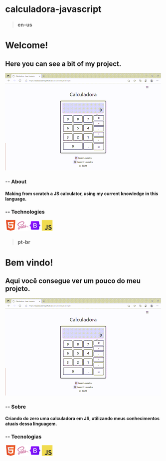 # calculadora-javascript
 
 

 
 > ### en-us

# Welcome!

## Here you can see a bit of my project.

![](https://github.com/IsaacLouzeiro/calculadora-javascript/blob/main/calculadora-js-gif.gif "Preview")

### -- About

####  Making from scratch a JS calculator, using my current knowledge in this language.

### -- Technologies

<span><img src="https://raw.githubusercontent.com/devicons/devicon/master/icons/html5/html5-original.svg" width="35px" alt="Html 5" title="Html 5" /></span>
<span><img src="https://raw.githubusercontent.com/devicons/devicon/master/icons/sass/sass-original.svg" width="35px" alt="Html 5" title="Sass" /></span>
<span><img src="https://raw.githubusercontent.com/devicons/devicon/master/icons/bootstrap/bootstrap-original.svg" width="35px" alt="Bootstrap" title="Bootstrap" /></span>
<span><img src="https://raw.githubusercontent.com/devicons/devicon/master/icons/javascript/javascript-original.svg" width="35px" alt="Javascript" title="Javascript"/></span>


> ### pt-br

# Bem vindo!

## Aqui você consegue ver um pouco do meu projeto.

![](https://github.com/IsaacLouzeiro/calculadora-javascript/blob/main/calculadora-js-gif.gif "Pré-visualização")

### -- Sobre

#### Criando do zero uma calculadora em JS, utilizando meus conhecimentos atuais dessa linguagem. 

### -- Tecnologias


<span><img src="https://raw.githubusercontent.com/devicons/devicon/master/icons/html5/html5-original.svg" width="35px" alt="Html 5" title="Html 5" /></span>
<span><img src="https://raw.githubusercontent.com/devicons/devicon/master/icons/sass/sass-original.svg" width="35px" alt="Html 5" title="Sass" /></span>
<span><img src="https://raw.githubusercontent.com/devicons/devicon/master/icons/bootstrap/bootstrap-original.svg" width="35px" alt="Bootstrap" title="Bootstrap" /></span>
<span><img src="https://raw.githubusercontent.com/devicons/devicon/master/icons/javascript/javascript-original.svg" width="35px" alt="Javascript" title="Javascript"/></span>
